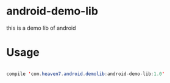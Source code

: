 # android-demo-lib
this is a demo lib of android


# Usage

  ``` java
  
  compile 'com.heaven7.android.demolib:android-demo-lib:1.0'
  
  ```

